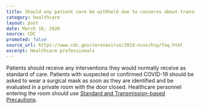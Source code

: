 ```yaml
---
title: Should any patient care be withheld due to concerns about transmission of COVID-19?
category: healthcare
layout: post
date: March 16, 2020
source: CDC
promoted: false
source_url: https://www.cdc.gov/coronavirus/2019-ncov/hcp/faq.html
excerpt: Healthcare professionals
---
```


Patients should receive any interventions they would normally receive as standard of care. Patients with suspected or confirmed COVID-19 should be asked to wear a surgical mask as soon as they are identified and be evaluated in a private room with the door closed. Healthcare personnel entering the room should use <a href="https://www.cdc.gov/coronavirus/2019-ncov/infection-control/control-recommendations.html">Standard and Transmission-based Precautions</a>.
